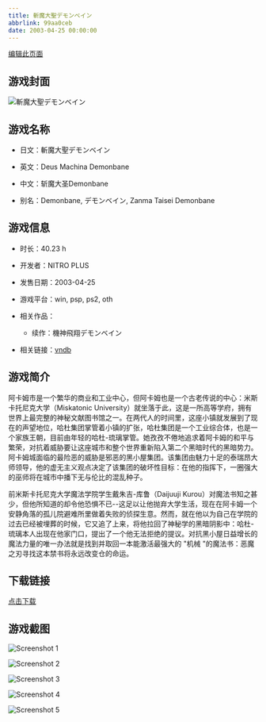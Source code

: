 ```yaml
---
title: 斬魔大聖デモンベイン
abbrlink: 99aa0ceb
date: 2003-04-25 00:00:00
---
```

[编辑此页面](https://github.com/ACG-3/ADV3-source/blob/main/source/_posts/games/%E6%96%AC%E9%AD%94%E5%A4%A7%E8%81%96%E3%83%87%E3%83%A2%E3%83%B3%E3%83%99%E3%82%A4%E3%83%B3.md)

## 游戏封面

![斬魔大聖デモンベイン](https%3A//pan.timero.xyz/onedrive/img_lib_001/%E6%96%AC%E9%AD%94%E5%A4%A7%E8%81%96%E3%83%87%E3%83%A2%E3%83%B3%E3%83%99%E3%82%A4%E3%83%B3_cover.avif)


## 游戏名称

- 日文：斬魔大聖デモンベイン
- 英文：Deus Machina Demonbane
- 中文：斩魔大圣Demonbane

- 别名：Demonbane, デモンベイン, Zanma Taisei Demonbane


## 游戏信息

- 时长：40.23 h
- 开发者：NITRO PLUS
- 发售日期：2003-04-25
- 游戏平台：win, psp, ps2, oth
- 相关作品：
   - 续作：機神飛翔デモンベイン

- 相关链接：[vndb](https://vndb.org/v231)


## 游戏简介

阿卡姆市是一个繁华的商业和工业中心，但阿卡姆也是一个古老传说的中心：米斯卡托尼克大学（Miskatonic University）就坐落于此，这是一所高等学府，拥有世界上最完整的神秘文献图书馆之一。在两代人的时间里，这座小镇就发展到了现在的声望地位，哈杜集团掌管着小镇的扩张，哈杜集团是一个工业综合体，也是一个家族王朝，目前由年轻的哈杜-琉璃掌管。她孜孜不倦地追求着阿卡姆的和平与繁荣，对抗着威胁要让这座城市和整个世界重新陷入第二个黑暗时代的黑暗势力。阿卡姆城面临的最险恶的威胁是邪恶的黑小屋集团。该集团由魅力十足的泰瑞昂大师领导，他的虚无主义观点决定了该集团的破坏性目标：在他的指挥下，一圈强大的巫师将在城市中播下无与伦比的混乱种子。

前米斯卡托尼克大学魔法学院学生戴朱吉-库鲁（Daijuuji Kurou）对魔法书知之甚少，但他所知道的却令他恐惧不已--这足以让他抛弃大学生活，现在在阿卡姆一个安静角落的孤儿院避难所里做着失败的侦探生意。然而，就在他以为自己在学院的过去已经被埋葬的时候，它又追了上来，将他拉回了神秘学的黑暗阴影中：哈杜-琉璃本人出现在他家门口，提出了一个他无法拒绝的提议。对抗黑小屋日益增长的魔法力量的唯一办法就是找到并取回一本能激活最强大的 "机械 "的魔法书：恶魔之刃寻找这本禁书将永远改变仓的命运。




## 下载链接

[点击下载](https://pan.timero.xyz/onedrive/adv_lib_001/%E6%96%AC%E9%AD%94%E5%A4%A7%E8%81%96%E3%83%87%E3%83%A2%E3%83%B3%E3%83%99%E3%82%A4%E3%83%B3)


## 游戏截图


![Screenshot 1](https%3A//pan.timero.xyz/onedrive/img_lib_001/%E6%96%AC%E9%AD%94%E5%A4%A7%E8%81%96%E3%83%87%E3%83%A2%E3%83%B3%E3%83%99%E3%82%A4%E3%83%B3_Screenshot_1.avif)

![Screenshot 2](https%3A//pan.timero.xyz/onedrive/img_lib_001/%E6%96%AC%E9%AD%94%E5%A4%A7%E8%81%96%E3%83%87%E3%83%A2%E3%83%B3%E3%83%99%E3%82%A4%E3%83%B3_Screenshot_2.avif)

![Screenshot 3](https%3A//pan.timero.xyz/onedrive/img_lib_001/%E6%96%AC%E9%AD%94%E5%A4%A7%E8%81%96%E3%83%87%E3%83%A2%E3%83%B3%E3%83%99%E3%82%A4%E3%83%B3_Screenshot_3.avif)

![Screenshot 4](https%3A//pan.timero.xyz/onedrive/img_lib_001/%E6%96%AC%E9%AD%94%E5%A4%A7%E8%81%96%E3%83%87%E3%83%A2%E3%83%B3%E3%83%99%E3%82%A4%E3%83%B3_Screenshot_4.avif)

![Screenshot 5](https%3A//pan.timero.xyz/onedrive/img_lib_001/%E6%96%AC%E9%AD%94%E5%A4%A7%E8%81%96%E3%83%87%E3%83%A2%E3%83%B3%E3%83%99%E3%82%A4%E3%83%B3_Screenshot_5.avif)

